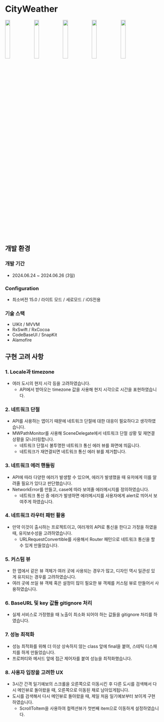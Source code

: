# CityWeather

<img width="18%" src="https://github.com/Greeddk/CityWeather/assets/116425551/f170b315-fa76-4d24-b001-f6e73ffe3e5e"/>
<img width="18%" src="https://github.com/Greeddk/CityWeather/assets/116425551/d852e232-45fe-4c90-a4fe-1cf7b40c175f"/>
<img width="18%" src="https://github.com/Greeddk/CityWeather/assets/116425551/252dd33d-e32f-438a-9e01-63ba2fb15cbf"/>
<img width="18%" src="https://github.com/Greeddk/CityWeather/assets/116425551/06aab6c1-6696-4561-b74a-e97c1f571b56"/>
<img width="18%" src="https://github.com/Greeddk/CityWeather/assets/116425551/6e301da3-f04f-4d46-9a9a-e3296a696c81"/>

## 개발 환경

### 개발 기간

- 2024.06.24 ~ 2024.06.26 (3일)

### Configuration

- 최소버전 15.0 / 라이트 모드 / 세로모드 / iOS전용

### 기술 스택

- UIKit / MVVM
- RxSwift / RxCocoa
- CodeBaseUI / SnapKit
- Alamofire

## 구현 고려 사항

### 1. Locale과 timezone

- 여러 도시의 현지 시각 등을 고려하였습니다.
    - API에서 받아오는 timezone 값을 사용해 현지 시각으로 시간을 표현하였습니다.

### 2. 네트워크 단절

- API를 사용하는 앱이기 때문에 네트워크 단절에 대한 대응이 필요하다고 생각하였습니다.
- MWPathMonitor를 사용해 SceneDelegate에서 네트워크 단절 상황 및 재연결 상황을 모니터링합니다.
    - 네트워크 단절시 불투명한 네트워크 통신 에러 뷰를 화면에 띄웁니다.
    - 네트워크가 재연결되면 네트워크 통신 에러 뷰를 제거합니다.

### 3. 네트워크 에러 핸들링

- API에 따라 다양한 에러가 발생할 수 있으며, 에러가 발생했을 때 유저에게 이를 알려줄 필요가 있다고 판단했습니다.
- NetworkError를 만들고, case에 따라 보여줄 에러메시지를 정의하였습니다.
  - 네트워크 통신 중 에러가 발생하면 에러메시지를 사용자에게 alert로 띄어서 보여주게 하였습니다.

### 4. 네트워크 라우터 패턴 활용

- 만약 이것이 출시하는 프로젝트이고, 여러개의 API로 통신을 한다고 가정을 하였을 때, 유지보수성을 고려하였습니다.
  - URLRequestConvertible를 사용해서 Router 패턴으로 네트워크 통신을 할 수 있게 만들었습니다.

### 5. 커스텀 뷰

- 한 앱에서 같은 뷰 객체가 여러 곳에 사용되는 경우가 많고, 디자인 역시 일관성 있게 유지되는 경우를 고려하였습니다.
- 여러 곳에 쓰일 뷰 객체 혹은 설정이 많이 필요한 뷰 객체를 커스텀 뷰로 만들어서 사용하였습니다.

### 6. BaseURL 및 key 값들 gitignore 처리

- 실제 서비스로 가정했을 때 노출이 최소화 되어야 하는 값들을 gitignore 처리를 하였습니다.

### 7. 성능 최적화

- 성능 최적화를 위해 더 이상 상속하지 않는 class 앞에 final을 붙여, 스테틱 디스패치를 하게 만들었습니다.
- 프로퍼티와 메서드 앞에 접근 제어자를 붙여 성능을 최적화했습니다.

### 8. 사용자 입장을 고려한 UX

- 3시간 간격 일기예보의 스크롤을 오른쪽으로 이동시킨 후 다른 도시를 검색해서 다시 메인뷰로 돌아왔을 때, 오른쪽으로 이동된 채로 남아있게됩니다.
- 도시를 검색해서 다시 메인뷰로 돌아왔을 때, 제일 처음 일기예보부터 보이게 구현하였습니다.
    - ScrollToItem을 사용하여 컬렉션뷰가 첫번째 item으로 이동하게 설정하였습니다.
